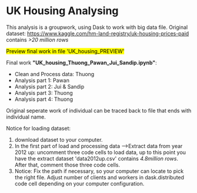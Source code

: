 # UK Housing Analysing

This analysis is a groupwork, using Dask to work with big data file. Original dataset: https://www.kaggle.com/hm-land-registry/uk-housing-prices-paid contains <i>>20 million rows</i>

<mark>Preview final work in file 'UK_housing_PREVIEW'</mark>

Final work <b>"UK_housing_Thuong_Pawan_Jui_Sandip.ipynb"</b>:

- Clean and Process data: Thuong
- Analysis part 1: Pawan
- Analysis part 2: Jui & Sandip
- Analysis part 3: Thuong
- Analysis part 4: Thuong

Original seperate work of individual can be traced back to file that ends with individual name.



Notice for loading dataset:
1. download dataset to your computer.
2. In the first part of load and processing data -->Extract data from year 2012 up: uncomment three code cells to load data, up to this point you have the extract dataset 'data2012up.csv' contains <i>4.8million rows</i>. After that, comment those three code cells.
3. Notice: Fix the path if necessary, so your computer can locate to pick the right file. Adjust number of clients and workers in dask.distributed code cell depending on your computer configuration.
